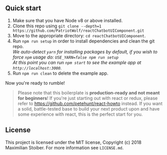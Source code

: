 

## Quick start

1.  Make sure that you have Node v8 or above installed.
2.  Clone this repo using `git clone --depth=1 https://github.com/PatriotWolf/reactChatbotUIComponent.git`
3.  Move to the appropriate directory: `cd reactChatbotUIComponent`.<br />
4.  Run `npm run setup` in order to install dependencies and clean the git repo.<br />
    _We auto-detect `yarn` for installing packages by default, if you wish to force `npm` usage do: `USE_YARN=false npm run setup`_<br />
    _At this point you can run `npm start` to see the example app at `http://localhost:3000`._
5.  Run `npm run clean` to delete the example app.

Now you're ready to rumble!

> Please note that this boilerplate is **production-ready and not meant for beginners**! If you're just starting out with react or redux, please refer to https://github.com/petehunt/react-howto instead. If you want a solid, battle-tested base to build your next product upon and have some experience with react, this is the perfect start for you.

## License

This project is licensed under the MIT license, Copyright (c) 2018 Maximilian
Stoiber. For more information see `LICENSE.md`.
